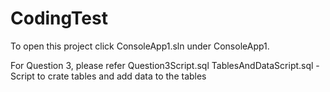 # CodingTest
 
To open this project click ConsoleApp1.sln under ConsoleApp1.

For Question 3, please refer Question3Script.sql
TablesAndDataScript.sql - Script to crate tables and add data to the tables
